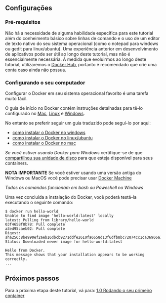 ## Configurações

### Pré-requisitos
Não há a necessidade de alguma habilidade específica para este tutorial além do conheimento básico sobre linhas de comando e o uso de um editor de texto nativo do seu sistema operacional (como o notepad para windows ou gedit para linux/ubuntu). Uma experiência anterior em desenvolvimento de aplicativos pode ser útil ao longo deste tutorial, mas não é essencialmente necessária. À medida que evoluirmos ao longo deste tutorial, utilizaremos o [Docker Hub](https://hub.docker.com/), portanto é recomendado que crie uma conta caso ainda não possua.

### Configurando o seu computador
Configurar o Docker em seu sistema operacional favorito é uma tarefa muito fácil.

O guia de início no Docker contém instruções detalhadas para tê-lo configurado no [Mac](https://docs.docker.com/docker-for-mac/), [Linux](https://docs.docker.com/engine/installation/linux/) e [Windows](https://docs.docker.com/docker-for-windows/).

No entanto se preferir seguir um guia traduzido pode seguí-lo por aqui:

* [como instalar o Docker no windows](setup/windows_pt-br.md)
* [como instalar o Docker no linux/ubuntu](setup/linux_pt-br.md)
* [como instalar o Docker no mac](setup/mac_pt-br.md)

*Se você estiver usando Docker para Windows* certifique-se de que [compartilhou sua unidade de disco](https://docs.docker.com/docker-for-windows/#/shared-drives) para que esteja disponível para seus containers.

**NOTA IMPORTANTE** Se você estiver usando uma versão antiga do Windows ou MacOS você pode precisar usar [Docker Machine](https://docs.docker.com/machine/overview/)

*Todos os comandos funcionam em bash ou Poweshell no Windows*

Uma vez concluída a instalação do Docker, você poderá testá-la executando o seguinte comando:

```
$ docker run hello-world
Unable to find image 'hello-world:latest' locally
latest: Pulling from library/hello-world
03f4658f8b78: Pull complete
a3ed95caeb02: Pull complete
Digest: sha256:8be990ef2aeb16dbcb9271ddfe2610fa6658d13f6dfb8bc72074cc1ca36966a7
Status: Downloaded newer image for hello-world:latest

Hello from Docker.
This message shows that your installation appears to be working correctly.
...
```

## Próximos passos
Para a próxima etapa deste tutorial, vá para: [1.0 Rodando o seu primeiro container](chapters/alpine_pt-br.md)

